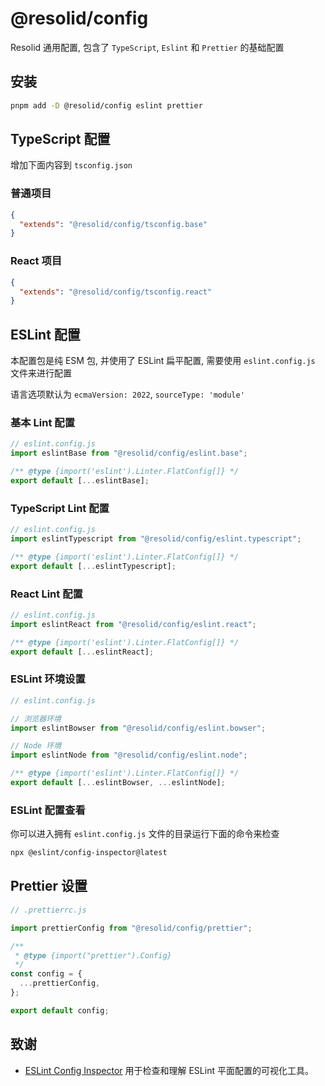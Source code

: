 # @resolid/config

Resolid 通用配置, 包含了 `TypeScript`, `Eslint` 和 `Prettier` 的基础配置

## 安装

```bash
pnpm add -D @resolid/config eslint prettier
```

## TypeScript 配置

增加下面内容到 `tsconfig.json`

### 普通项目

```json
{
  "extends": "@resolid/config/tsconfig.base"
}
```

### React 项目

```json
{
  "extends": "@resolid/config/tsconfig.react"
}
```

## ESLint 配置

本配置包是纯 ESM 包, 并使用了 ESLint 扁平配置, 需要使用 `eslint.config.js` 文件来进行配置

语言选项默认为 `ecmaVersion: 2022`, `sourceType: 'module'`

### 基本 Lint 配置

```js
// eslint.config.js
import eslintBase from "@resolid/config/eslint.base";

/** @type {import('eslint').Linter.FlatConfig[]} */
export default [...eslintBase];
```

### TypeScript Lint 配置

```js
// eslint.config.js
import eslintTypescript from "@resolid/config/eslint.typescript";

/** @type {import('eslint').Linter.FlatConfig[]} */
export default [...eslintTypescript];
```

### React Lint 配置

```js
// eslint.config.js
import eslintReact from "@resolid/config/eslint.react";

/** @type {import('eslint').Linter.FlatConfig[]} */
export default [...eslintReact];
```

### ESLint 环境设置

```js
// eslint.config.js

// 浏览器环境
import eslintBowser from "@resolid/config/eslint.bowser";

// Node 环境
import eslintNode from "@resolid/config/eslint.node";

/** @type {import('eslint').Linter.FlatConfig[]} */
export default [...eslintBowser, ...eslintNode];
```

### ESLint 配置查看

你可以进入拥有 `eslint.config.js` 文件的目录运行下面的命令来检查

```bash
npx @eslint/config-inspector@latest
```

## Prettier 设置

```js
// .prettierrc.js

import prettierConfig from "@resolid/config/prettier";

/**
 * @type {import("prettier").Config}
 */
const config = {
  ...prettierConfig,
};

export default config;
```

## 致谢

- [ESLint Config Inspector](https://github.com/eslint/config-inspector) 用于检查和理解 ESLint 平面配置的可视化工具。
